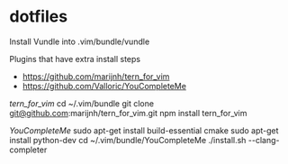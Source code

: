 dotfiles
========

Install Vundle into .vim/bundle/vundle

Plugins that have extra install steps
* https://github.com/marijnh/tern_for_vim
* https://github.com/Valloric/YouCompleteMe

*tern_for_vim*
cd ~/.vim/bundle
git clone git@github.com:marijnh/tern_for_vim.git
npm install tern_for_vim

*YouCompleteMe*
sudo apt-get install build-essential cmake
sudo apt-get install python-dev
cd ~/.vim/bundle/YouCompleteMe
./install.sh --clang-completer

